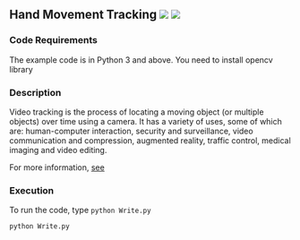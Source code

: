 ## Hand Movement Tracking [![](https://img.shields.io/github/license/sourcerer-io/hall-of-fame.svg?colorB=ff0000)](https://github.com/yaswanthpalaghat/Hand-Movement-Recognition-using-opencv/blob/master/LICENSE.txt)  [![](https://avatars0.githubusercontent.com/u/30973705?s=460&v=4?colorB=ff0000)](http://yaswanthpalaghat)
### Code Requirements
The example code is in Python 3 and above.
You need to install opencv library


### Description



Video tracking is the process of locating a moving object (or multiple objects) over time using a camera. It has a variety of uses, some of which are: human-computer interaction, security and surveillance, video communication and compression, augmented reality, traffic control, medical imaging and video editing.


For more information, [see](http://opencv-python-tutroals.readthedocs.io/en/latest/)





### Execution
To run the code, type `python Write.py`

```
python Write.py
```

